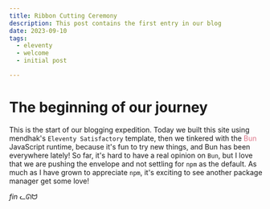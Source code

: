```yaml
---
title: Ribbon Cutting Ceremony
description: This post contains the first entry in our blog
date: 2023-09-10
tags:
  - eleventy
  - welcome
  - initial post

---
```


# The beginning of our journey

This is the start of our blogging expedition. Today we built this site using mendhak's `Eleventy Satisfactory` template, then we tinkered with the  <span style="color:#de768a">Bun</span> JavaScript runtime, because it's fun to try new things, and Bun has been everywhere lately! So far, it's hard to have a real opinion on `Bun`, but I love that we are pushing the envelope and not settling for `npm` as the default. As much as I have grown to appreciate `npm`, it's exciting to see another package manager get some love!

*fin* ᓚᘏᗢ